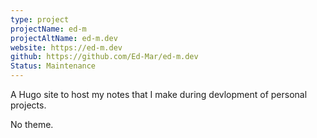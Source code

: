 ```yaml
---
type: project
projectName: ed-m
projectAltName: ed-m.dev
website: https://ed-m.dev
github: https://github.com/Ed-Mar/ed-m.dev
Status: Maintenance 
---
```


A Hugo site to host my notes that I make during devlopment of personal projects.

No theme.